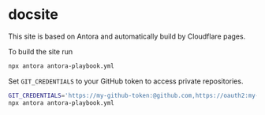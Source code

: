 # docsite

This site is based on Antora and automatically build by Cloudflare pages.

To build the site run
```bash
npx antora antora-playbook.yml
```

Set `GIT_CREDENTIALS` to your GitHub token to access private repositories.
```bash
GIT_CREDENTIALS='https://my-github-token:@github.com,https://oauth2:my-gitlab-token@gitlab.com'
npx antora antora-playbook.yml
```